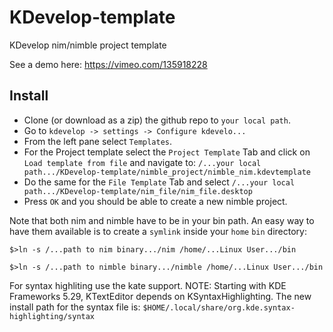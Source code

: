# KDevelop-template
KDevelop nim/nimble project template

See a demo here: https://vimeo.com/135918228

## Install
- Clone (or download as a zip) the github repo to ``your local path``.
- Go to ``kdevelop -> settings -> Configure kdevelo...``
- From the left pane select ``Templates``.
- For the Project template select the ``Project Template`` Tab and click on ``Load template from file`` and navigate to: ``/...your local path.../KDevelop-template/nimble_project/nimble_nim.kdevtemplate``
- Do the same for the ``File Template`` Tab and select ``/...your local path.../KDevelop-template/nim_file/nim_file.desktop``
- Press ``OK`` and you should be able to create a new nimble project.

Note that both nim and nimble have to be in your bin path. An easy way to have them available is to create a ``symlink`` inside your ``home`` ``bin`` directory:

``$>ln -s /...path to nim binary.../nim /home/...Linux User.../bin``

``$>ln -s /...path to nimble binary.../nimble /home/...Linux User.../bin``

For syntax highliting use the kate support.
NOTE: Starting with KDE Frameworks 5.29, KTextEditor depends on KSyntaxHighlighting. The new install path for the syntax file is:
``$HOME/.local/share/org.kde.syntax-highlighting/syntax``
